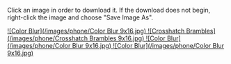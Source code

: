 Click an image in order to download it. If the download does not begin, right-click the image and choose "Save Image As". 

<a download="Color Blur 9x16.jpg" href="./images/phone/Color Blur 9x16.jpg" title="Logo title">
![Color Blur](/images/phone/Color Blur 9x16.jpg)
</a>
<a download="Crosshatch Brambles 9x16.jpg" href="./images/phone/Crosshatch Brambles 9x16.jpg" title="Logo title">
![Crosshatch Brambles](/images/phone/Crosshatch Brambles 9x16.jpg)
</a>
<a download="Color Blur 9x16.jpg" href="./images/phone/Color Blur 9x16.jpg" title="Logo title">
![Color Blur](/images/phone/Color Blur 9x16.jpg)
</a>
<a download="Color Blur 9x16.jpg" href="./images/phone/Color Blur 9x16.jpg" title="Logo title">
![Color Blur](/images/phone/Color Blur 9x16.jpg)
</a>

